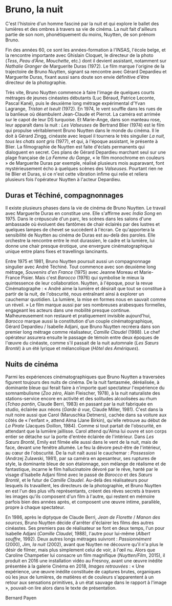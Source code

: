 # Bruno, la nuit

C'est l'histoire d'un homme fasciné par la nuit et qui explore le ballet des lumières et des ombres à travers sa vie de cinéma. La nuit fait d'ailleurs partie de son nom, phonétiquement du moins, Nuytten, de son prénom Bruno.

Fin des années 60, ce sont les années-formation à l'INSAS, l'école belge, et la rencontre importante avec Ghislain Cloquet, le directeur de la photo (_Tess_, _Peau d'Âne_, _Mouchette_, etc.) dont il devient assistant, notamment sur _Nathalie Granger_ de Marguerite Duras (1972). Le film marque l'origine de la trajectoire de Bruno Nuytten, signant sa rencontre avec Gérard Depardieu et Marguerite Duras, fixant aussi sans doute son envie définitive d'être directeur de la photographie.

Très vite, Bruno Nuytten commence à faire l'image de quelques courts métrages de jeunes cinéastes débutants (Luc Béraud, Patrice Leconte, Pascal Kané), puis le deuxième long métrage expérimental d'Yvan Lagrange, _Tristan et Iseult_ (1972). En 1974, le vent souffle dans les rues de la banlieue où déambulent Jean-Claude et Pierrot. La caméra est arrimée sur le capot de leur DS turquoise. Et Marie-Ange, dans son manteau rose, leur apparaît dans la nuit : _Les Valseuses_ de Bertrand Blier (1974) est le film qui propulse véritablement Bruno Nuytten dans le monde du cinéma. Il le doit à Gérard Zingg, cinéaste avec lequel il tournera le très singulier _La nuit, tous les chats sont gris_ (1977), et qui, à l'époque assistant, le présente à Blier. La filmographie de Nuytten est faite d'éclats permanents qui dialoguent en secret. Ces plans de Gérard Depardieu marchant seul sur une plage française de _La Femme du Gange_, « le film monochrome en couleurs » de Marguerite Duras par exemple, réalisé plusieurs mois auparavant, font mystérieusement écho à quelques scènes des _Valseuses_. Pourtant rien ne lie Blier et Duras, si ce n'est cette vibration infime qui relie et reliera plusieurs fois l'opérateur Nuytten à l'acteur Depardieu.

## Duras et Téchiné, compagnonnages

Il existe plusieurs phases dans la vie de cinéma de Bruno Nuytten. Le travail avec Marguerite Duras en constitue une. Elle s'affirme avec _India Song_ en 1975. Dans le crépuscule d'un parc, les scènes dans les salons d'une ambassade où évoluent des fantômes de chair éclairés par des lustres et quelques lampes de chevet se succèdent à l'écran. Ce qu'apportera la sensibilité de Nuytten au cinéma de Duras est au-delà des paroles. Elle orchestre la rencontre entre le mot durassien, le cadre et la lumière, lui donne une chair presque érotique, une envergure cinématographique unique entre plans fixes et travellings lancinants.

Entre 1975 et 1981, Bruno Nuytten poursuit aussi un compagnonnage singulier avec André Téchiné. Tout commence avec son deuxième long métrage, _Souvenirs d'en France_ (1975) avec Jeanne Moreau et Marie-France Pisier. Mais c'est _Barocco_ (1976) qui symbolise le mieux la quintessence de leur collaboration. Nuytten, à l'époque, pour la revue Cinématographe : « André aime la lumière et désirait que tout se constitue à partir de la nuit, de l'obscurité, nous entraînant ainsi à explorer un cauchemar quotidien. La lumière, la mise en formes nous en sauvait comme un réveil. » Le film marque aussi par ses nombreuses arabesques formelles, engageant les acteurs dans une mobilité presque continue. Malheureusement non restauré et pratiquement invisible aujourd'hui, _Barocco_ marque aussi la constitution d'un couple cinématographique, Gérard Depardieu / Isabelle Adjani, que Bruno Nuytten recréera dans son premier long métrage comme réalisateur, _Camille Claudel_ (1988). Le chef opérateur assurera ensuite le passage de témoin entre deux époques de l'œuvre du cinéaste, comme s'il passait de la nuit automnale (_Les Sœurs Brontë_) à un été lyrique et mélancolique (_Hôtel des Amériques_).

## Nuits de cinéma

Parmi les expériences cinématographiques que Bruno Nuytten a traversées figurent toujours des nuits de cinéma. De la nuit fantasmée, déréalisée, à dominante bleue qui ferait faire à n'importe quel spectateur l'expérience du somnambulisme (_Zoo zéro_, Alain Fleischer, 1978), à la nuit naturaliste des stations-service encore en activité et des solitudes alcoolisées au rhum (_Tchao pantin_, Claude Berri, 1983) en passant par la nuit fabriquée en studio, éclairée aux néons (_Garde à vue_, Claude Miller, 1981). C'est dans la nuit noire aussi que Carol (Maruschka Detmers), cachée dans sa voiture aux côtés de « l'enfant », attend Alma (Jane Birkin), qu'elle retrouve au début de _La Pirate_ (Jacques Doillon, 1984). Comme si tout partait de l'obscurité, en attendant que la lumière jaillisse. Carol attend qu'Alma lui ouvre et son corps entier se détache sur la porte d'entrée éclairée de l'intérieur. Dans _Les Sœurs Brontë_, Emily est filmée elle aussi dans le vent de la nuit, mais de face, devant une fenêtre allumée. Le feu la dévore peut-être de l'intérieur, au cœur de l'obscurité. De la nuit naît aussi le cauchemar : _Possession_ (Andrzej Zulawski, 1981), par sa caméra en apesanteur, ses ruptures de style, la dominante bleue de son étalonnage, son mélange de réalisme et de fantastique, incarne le film hallucinatoire dévoré par le rêve, hanté par le visage d'Isabelle Adjani filmé avec le passé de _Barocco_ et des _Sœurs Brontë_, et le futur de _Camille Claudel_. Au-delà des réalisateurs pour lesquels ils travaillent, les directeurs de la photographie, et Bruno Nuytten en est l'un des plus vifs représentants, créent des rêves secrets à travers les images qu'ils composent d'un film à l'autre, qui restent en mémoire parfois bien des années après, et composent une œuvre intime, parallèle, propre à chaque spectateur.

En 1986, après le diptyque de Claude Berri, _Jean de Florette_ / _Manon des sources_, Bruno Nuytten décide d'arrêter d'éclairer les films des autres cinéastes. Ses premiers pas de réalisateur se font en deux temps, l'un pour Isabelle Adjani (_Camille Claudel_, 1988), l'autre pour lui-même (_Albert souffre_, 1992). Deux autres longs métrages suivront : _Passionnément_ (2000), _Jim, la nuit_ (2002), avant que Nuytten ne découvre qu'il n'a plus le désir de filmer, mais plus simplement celui de voir, à l'œil nu. Alors que Caroline Champetier lui consacre un film magnifique (_Nuytten/Film_, 2015), il produit en 2016 une installation vidéo au Fresnoy, avant une œuvre inédite présentée à la galerie Cinéma en 2018, _Images retrouvées_ : « Une expérience, une œuvre inédite constituée de captures brutes, organiques où les jeux de lumières, de matières et de couleurs s'apparentent à un retour aux sensations primitives, à un état sauvage dans le rapport à l'image », pouvait-on lire alors dans le texte de présentation.

Bernard Payen
